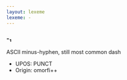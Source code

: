 ```yaml
---
layout: lexeme
lexeme: -
---
```


###  -₁

ASCII minus-hyphen, still most common dash
* UPOS:  PUNCT
* Origin:  omorfi++

